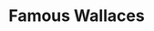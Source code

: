 ---
title:  Famous Wallaces # will be overwritten by SEO.title below
description: 
permalink: /famous-wallaces/index.html
date: 
layout: page
body_class: 
seo:
  title:  # overrides 'title' above on both Page and META
  description:
  image:
---